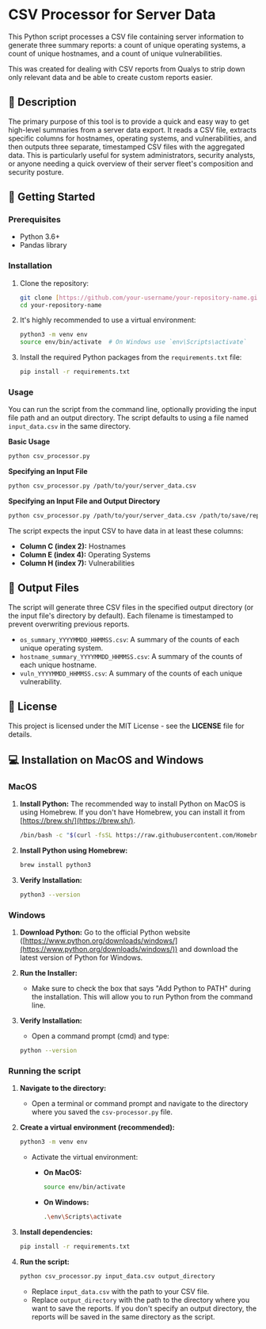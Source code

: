 # CSV Processor for Server Data

This Python script processes a CSV file containing server information to generate three summary reports: a count of unique operating systems, a count of unique hostnames, and a count of unique vulnerabilities.

This was created for dealing with CSV reports from Qualys to strip down only relevant data and be able to create custom reports easier.

## 📜 Description

The primary purpose of this tool is to provide a quick and easy way to get high-level summaries from a server data export. It reads a CSV file, extracts specific columns for hostnames, operating systems, and vulnerabilities, and then outputs three separate, timestamped CSV files with the aggregated data. This is particularly useful for system administrators, security analysts, or anyone needing a quick overview of their server fleet's composition and security posture.

## 🚀 Getting Started

### Prerequisites

* Python 3.6+
* Pandas library

### Installation

1.  Clone the repository:
    ```bash
    git clone [https://github.com/your-username/your-repository-name.git](https://github.com/jamiedarville/csv-processor.git)
    cd your-repository-name
    ```

2.  It's highly recommended to use a virtual environment:
    ```bash
    python3 -m venv env
    source env/bin/activate  # On Windows use `env\Scripts\activate`
    ```

3.  Install the required Python packages from the `requirements.txt` file:
    ```bash
    pip install -r requirements.txt
    ```

### Usage

You can run the script from the command line, optionally providing the input file path and an output directory. The script defaults to using a file named `input_data.csv` in the same directory.

**Basic Usage**
```bash
python csv_processor.py
```

**Specifying an Input File**
```bash
python csv_processor.py /path/to/your/server_data.csv
```

**Specifying an Input File and Output Directory**
```bash
python csv_processor.py /path/to/your/server_data.csv /path/to/save/reports/
```

The script expects the input CSV to have data in at least these columns:
* **Column C (index 2):** Hostnames
* **Column E (index 4):** Operating Systems
* **Column H (index 7):** Vulnerabilities

## 📄 Output Files

The script will generate three CSV files in the specified output directory (or the input file's directory by default). Each filename is timestamped to prevent overwriting previous reports.

* `os_summary_YYYYMMDD_HHMMSS.csv`: A summary of the counts of each unique operating system.
* `hostname_summary_YYYYMMDD_HHMMSS.csv`: A summary of the counts of each unique hostname.
* `vuln_YYYYMMDD_HHMMSS.csv`: A summary of the counts of each unique vulnerability.

## 📝 License

This project is licensed under the MIT License - see the **LICENSE** file for details.

## 💻 Installation on MacOS and Windows

### MacOS

1.  **Install Python:** The recommended way to install Python on MacOS is using Homebrew. If you don't have Homebrew, you can install it from [https://brew.sh/](https://brew.sh/).

    ```bash
    /bin/bash -c "$(curl -fsSL https://raw.githubusercontent.com/Homebrew/install/HEAD/install.sh)"
    ```

2.  **Install Python using Homebrew:**

    ```bash
    brew install python3
    ```

3.  **Verify Installation:**

    ```bash
    python3 --version
    ```

### Windows

1.  **Download Python:** Go to the official Python website ([https://www.python.org/downloads/windows/](https://www.python.org/downloads/windows/)) and download the latest version of Python for Windows.

2.  **Run the Installer:**

    *   Make sure to check the box that says "Add Python to PATH" during the installation. This will allow you to run Python from the command line.

3.  **Verify Installation:**

    *   Open a command prompt (cmd) and type:

    ```bash
    python --version
    ```

### Running the script

1.  **Navigate to the directory:**

    *   Open a terminal or command prompt and navigate to the directory where you saved the `csv-processor.py` file.

2.  **Create a virtual environment (recommended):**

    ```bash
    python3 -m venv env
    ```

    *   Activate the virtual environment:

        *   **On MacOS:**

            ```bash
            source env/bin/activate
            ```

        *   **On Windows:**

            ```bash
            .\env\Scripts\activate
            ```

3.  **Install dependencies:**

    ```bash
    pip install -r requirements.txt
    ```

4.  **Run the script:**

    ```bash
    python csv_processor.py input_data.csv output_directory
    ```

    *   Replace `input_data.csv` with the path to your CSV file.
    *   Replace `output_directory` with the path to the directory where you want to save the reports. If you don't specify an output directory, the reports will be saved in the same directory as the script.
